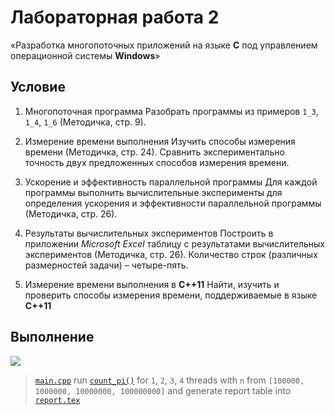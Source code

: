 # Лабораторная работа 2

«Разработка многопоточных приложений на языке **С** под управлением операционной
системы **Windows**»

## Условие

1. Многопоточная программа Разобрать программы из примеров `1_3`, `1_4`, `1_6`
   (Методичка, стр. 9).

2. Измерение времени выполнения Изучить способы измерения времени (Методичка,
   стр. 24). Сравнить экспериментально точность двух предложенных способов
   измерения времени.

3. Ускорение и эффективность параллельной программы Для каждой программы
   выполнить вычислительные эксперименты для определения ускорения и
   эффективности параллельной программы (Методичка, стр. 26).

4. Результаты вычислительных экспериментов Построить в приложении _Microsoft
   Excel_ таблицу с результатами вычислительных экспериментов (Методичка, стр.
   26). Количество строк (различных размерностей задачи) – четыре-пять.

5. Измерение времени выполнения в **С++11** Найти, изучить и проверить способы
   измерения времени, поддерживаемые в языке **С++11**

## Выполнение

![](http://res.cloudinary.com/dzsjwgjii/image/upload/v1493993021/ps2.png)

> [`main.cpp`](https://github.com/Drapegnik/bsu/blob/master/programming/parallel-systems/lab2/main.cpp)
> run
> [`count_pi()`](https://github.com/Drapegnik/bsu/blob/master/programming/parallel-systems/lab2/main.cpp#L30)
> for `1`, `2`, `3`, `4` threads with `n` from `[100000, 1000000, 10000000,
> 100000000]` and generate report table into
> [`report.tex`](https://github.com/Drapegnik/bsu/blob/master/programming/parallel-systems/lab2/report.tex)
